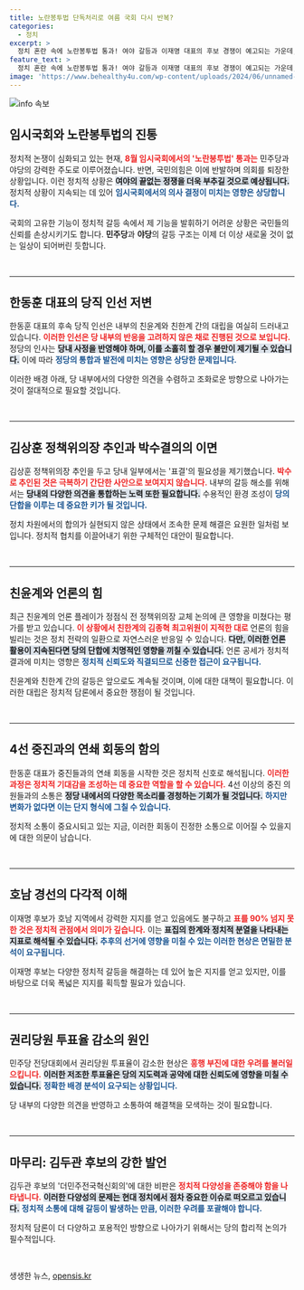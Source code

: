 ```yaml
---
title: 노란봉투법 단독처리로 여름 국회 다시 반복?
categories:
  - 정치
excerpt: >
  정치 혼란 속에 노란봉투법 통과! 여야 갈등과 이재명 대표의 후보 경쟁이 예고되는 가운데, 민주당 전당대회의 흥행 불안이 심화하고 있다. 과연 다음 투표 결과에 변수는 있을지 주목된다.
feature_text: >
  정치 혼란 속에 노란봉투법 통과! 여야 갈등과 이재명 대표의 후보 경쟁이 예고되는 가운데, 민주당 전당대회의 흥행 불안이 심화하고 있다. 과연 다음 투표 결과에 변수는 있을지 주목된다.
image: 'https://www.behealthy4u.com/wp-content/uploads/2024/06/unnamed-file.png'
---
```


<p><img src="https://www.behealthy4u.com/wp-content/uploads/2024/06/unnamed-file.png" alt="info 속보" /></p>

<h2 data-ke-size="size26">임시국회와 노란봉투법의 진통</h2>

<p>정치적 논쟁이 심화되고 있는 현재, <b><span style="color: #ee2323;">8월 임시국회에서의 '노란봉투법' 통과는</span></b> 민주당과 야당의 강력한 주도로 이루어졌습니다. 반면, 국민의힘은 이에 반발하며 의회를 퇴장한 상황입니다. 이런 정치적 상황은 <b><span style="background-color: #21538527;">여야의 끝없는 정쟁을 더욱 부추길 것으로 예상됩니다.</span></b> 정치적 상황이 지속되는 데 있어 <b><span style="color: #1a5490;">임시국회에서의 의사 결정이 미치는 영향은 상당합니다.</span></b> </p>

<p>국회의 고유한 기능이 정치적 갈등 속에서 제 기능을 발휘하기 어려운 상황은 국민들의 신뢰를 손상시키기도 합니다. <b>민주당</b>과 <b>야당</b>의 갈등 구조는 이제 더 이상 새로울 것이 없는 일상이 되어버린 듯합니다. <p data-ke-size="size16">&nbsp;</p></p>

<hr>

<h2 data-ke-size="size26">한동훈 대표의 당직 인선 저변</h2>

<p>한동훈 대표의 후속 당직 인선은 내부의 친윤계와 친한계 간의 대립을 여실히 드러내고 있습니다. <b><span style="color: #ee2323;">이러한 인선은 당 내부의 반응을 고려하지 않은 채로 진행된 것으로 보입니다.</span></b> 정당의 인사는 <b><span style="background-color: #21538527;">당내 사정을 반영해야 하며, 이를 소홀히 할 경우 불만이 제기될 수 있습니다.</span></b> 이에 따라 <b><span style="color: #1a5490;">정당의 통합과 발전에 미치는 영향은 상당한 문제입니다.</span></b> </p>

<p>이러한 배경 아래, 당 내부에서의 다양한 의견을 수렴하고 조화로운 방향으로 나아가는 것이 절대적으로 필요할 것입니다. <p data-ke-size="size16">&nbsp;</p></p>

<hr>

<h2 data-ke-size="size26">김상훈 정책위의장 추인과 박수결의의 이면</h2>

<p>김상훈 정책위의장 추인을 두고 당내 일부에서는 '표결'의 필요성을 제기했습니다. <b><span style="color: #ee2323;">박수로 추인된 것은 극복하기 간단한 사안으로 보여지지 않습니다.</span></b> 내부의 갈등 해소를 위해서는 <b><span style="background-color: #21538527;">당내의 다양한 의견을 통합하는 노력 또한 필요합니다.</span></b> 수용적인 환경 조성이 <b><span style="color: #1a5490;">당의 단합을 이루는 데 중요한 키가 될 것입니다.</span></b> </p>

<p>정치 차원에서의 합의가 실현되지 않은 상태에서 조속한 문제 해결은 요원한 일처럼 보입니다. 정치적 협치를 이끌어내기 위한 구체적인 대안이 필요합니다. <p data-ke-size="size16">&nbsp;</p></p>

<hr>

<h2 data-ke-size="size26">친윤계와 언론의 힘</h2>

<p>최근 친윤계의 언론 플레이가 정점식 전 정책위의장 교체 논의에 큰 영향을 미쳤다는 평가를 받고 있습니다. <b><span style="color: #ee2323;">이 상황에서 친한계의 김종혁 최고위원이 지적한 대로</span></b> 언론의 힘을 빌리는 것은 정치 전략의 일환으로 자연스러운 반응일 수 있습니다. <b><span style="background-color: #21538527;">다만, 이러한 언론 활용이 지속된다면 당의 단합에 치명적인 영향을 끼칠 수 있습니다.</span></b> 언론 공세가 정치적 결과에 미치는 영향은 <b><span style="color: #1a5490;">정치적 신뢰도와 직결되므로 신중한 접근이 요구됩니다.</span></b> </p>

<p>친윤계와 친한계 간의 갈등은 앞으로도 계속될 것이며, 이에 대한 대책이 필요합니다. 이러한 대립은 정치적 담론에서 중요한 쟁점이 될 것입니다. <p data-ke-size="size16">&nbsp;</p></p>

<hr>

<h2 data-ke-size="size26">4선 중진과의 연쇄 회동의 함의</h2>

<p>한동훈 대표가 중진들과의 연쇄 회동을 시작한 것은 정치적 신호로 해석됩니다. <b><span style="color: #ee2323;">이러한 과정은 정치적 기대감을 조성하는 데 중요한 역할을 할 수 있습니다.</span></b> 4선 이상의 중진 의원들과의 소통은 <b><span style="background-color: #21538527;">정당 내에서의 다양한 목소리를 경청하는 기회가 될 것입니다.</span></b> <b><span style="color: #1a5490;">하지만 변화가 없다면 이는 단지 형식에 그칠 수 있습니다.</span></b> </p>

<p>정치적 소통이 중요시되고 있는 지금, 이러한 회동이 진정한 소통으로 이어질 수 있을지에 대한 의문이 남습니다. <p data-ke-size="size16">&nbsp;</p></p>

<hr>

<h2 data-ke-size="size26">호남 경선의 다각적 이해</h2>

<p>이재명 후보가 호남 지역에서 강력한 지지를 얻고 있음에도 불구하고 <b><span style="color: #ee2323;">표를 90% 넘지 못한 것은 정치적 관점에서 의미가 깊습니다.</span></b> 이는 <b><span style="background-color: #21538527;">표집의 한계와 정치적 분열을 나타내는 지표로 해석될 수 있습니다.</span></b> <b><span style="color: #1a5490;">추후의 선거에 영향을 미칠 수 있는 이러한 현상은 면밀한 분석이 요구됩니다.</span></b> </p>

<p>이재명 후보는 다양한 정치적 갈등을 해결하는 데 있어 높은 지지를 얻고 있지만, 이를 바탕으로 더욱 폭넓은 지지를 획득할 필요가 있습니다. <p data-ke-size="size16">&nbsp;</p></p>

<hr>

<h2 data-ke-size="size26">권리당원 투표율 감소의 원인</h2>

<p>민주당 전당대회에서 권리당원 투표율이 감소한 현상은 <b><span style="color: #ee2323;">흥행 부진에 대한 우려를 불러일으킵니다.</span></b> <b><span style="background-color: #21538527;">이러한 저조한 투표율은 당의 지도력과 공약에 대한 신뢰도에 영향을 미칠 수 있습니다.</span></b> <b><span style="color: #1a5490;">정확한 배경 분석이 요구되는 상황입니다.</span></b> </p>

<p>당 내부의 다양한 의견을 반영하고 소통하여 해결책을 모색하는 것이 필요합니다. <p data-ke-size="size16">&nbsp;</p></p>

<hr>

<h2 data-ke-size="size26">마무리: 김두관 후보의 강한 발언</h2>

<p>김두관 후보의 '더민주전국혁신회의'에 대한 비판은 <b><span style="color: #ee2323;">정치적 다양성을 존중해야 함을 나타냅니다.</span></b> <b><span style="background-color: #21538527;">이러한 다양성의 문제는 현대 정치에서 점차 중요한 이슈로 떠오르고 있습니다.</span></b> <b><span style="color: #1a5490;">정치적 소통에 대해 갈등이 발생하는 만큼, 이러한 우려를 포괄해야 합니다.</span></b> </p>

<p>정치적 담론이 더 다양하고 포용적인 방향으로 나아가기 위해서는 당의 합리적 논의가 필수적입니다. <p data-ke-size="size16">&nbsp;</p></p>
생생한 뉴스, <a href="https://opensis.kr" rel="dofollow">opensis.kr</a>


